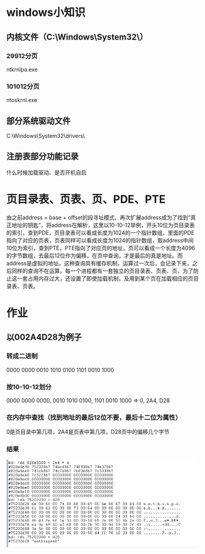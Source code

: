 # windows小知识
## 内核文件（C:\Windows\System32\）
### 29912分页
ntkrnlpa.exe
### 101012分页
ntoskrnl.exe

## 部分系统驱动文件
C:\Windows\System32\drivers\

## 注册表部分功能记录
什么时候加载驱动、是否开机自启

# 页目录表、页表、页、PDE、PTE
由之前address = base + offset的段寻址模式，再次扩展address成为了找到“真正地址的钥匙”，将address在解析，这里以10-10-12举例，开头10位为页目录表的索引，查到PDE，页目录表可以看成长度为1024的一个指针数组，里面的PDE指向了对应的页表，页表同样可以看成长度为1024的指针数组，取address中间10位为索引，查到PTE，PTE指向了对应页的地址，页可以看成一个长度为4096的字节数组，去最后12位作为偏移，在页中查询，才是最后的真是地址。而address是虚拟的地址。这种查询具有缓存机制，运算过一次后，会记录下来，之后同样的查询不在运算。每一个进程都有一套独立的页目录表、页表、页，为了防止这一套占用内存过大，还设置了即使加载机制，及用到某个页在加载相应的页目录表、页表。

# 作业
## 以002A4D28为例子
### 转成二进制
0000 0000 0010 1010 0100 1101 0010 1000
### 按10-10-12划分
0000 0000 0000, 0010 1010 0100, 1101 0010 1000 => 0, 2A4, D28
### 在内存中查找（找到地址的最后12位不要，最后十二位为属性）
0是页目录中第几项，2A4是页表中第几项，D28页中的偏移几个字节
### 结果
![alt text](image.png)

